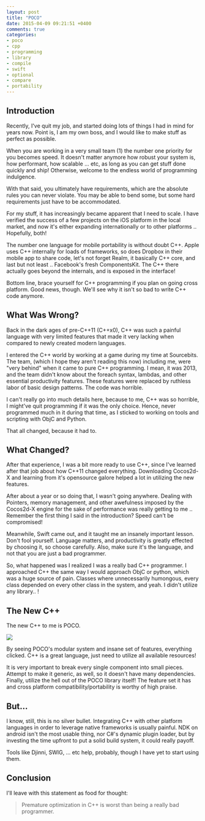 ```yaml
---
layout: post
title: "POCO"
date: 2015-04-09 09:21:51 +0400
comments: true
categories: 
- poco
- cpp
- programming
- library
- compile
- swift
- optional
- compare
- portability
---
```


## Introduction

Recently, I've quit my job, and started doing lots of things I had in mind for years now. Point is, I am my own boss, and I would like to make stuff as perfect as possible.

When you are working in a very small team (1) the number one priority for you becomes speed. It doesn't matter anymore how robust your system is, how performant, how scalable ... etc, as long as you can get stuff done quickly and ship! Otherwise, welcome to the endless world of programming indulgence.

With that said, you ultimately have requirements, which are the absolute rules you can never violate. You may be able to bend some, but some hard requirements just have to be accommodated.

For my stuff, it has increasingly became apparent that I need to scale. I have verified the success of a few projects on the iOS platform in the local market, and now it's either expanding internationally or to other platforms .. Hopefully, both!

The number one language for mobile portability is without doubt C++. Apple uses C++ internally for loads of frameworks, so does Dropbox in their mobile app to share code, let's not forget Realm, it basically C++ core, and last but not least .. Facebook's fresh ComponentsKit. The C++ there actually goes beyond the internals, and is exposed in the interface!

Bottom line, brace yourself for C++ programming if you plan on going cross platform. Good news, though. We'll see why it isn't so bad to write C++ code anymore.

## What Was Wrong?

Back in the dark ages of pre-C++11 (C++x0), C++ was such a painful language with very limited features that made it very lacking when compared to newly created modern languages.

I entered the C++ world by working at a game during my time at Sourcebits. The team, (which I hope they aren't reading this now) including me, were "very behind" when it came to pure C++ programming. I mean, it was 2013, and the team didn't know about the foreach syntax, lambdas, and other essential productivity features. These features were replaced by ruthless labor of basic design patterns. The code was horrible.

I can't really go into much details here, because to me, C++ was so horrible, I might've quit programming if it was the only choice. Hence, never programmed much in it during that time, as I sticked to working on tools and scripting with ObjC and Python.

That all changed, because it had to.

## What Changed?

After that experience, I was a bit more ready to use C++, since I've learned after that job about how C++11 changed everything. Downloading Cocos2d-X and learning from it's opensource galore helped a lot in utilizing the new features.

After about a year or so doing that, I wasn't going anywhere. Dealing with Pointers, memory management, and other awefulness imposed by the Cocos2d-X engine for the sake of performance was really getting to me .. Remember the first thing I said in the introduction? Speed can't be compromised!

Meanwhile, Swift came out, and it taught me an insanely important lesson. Don't fool yourself. Language matters, and productivity is greatly effected by choosing it, so choose carefully. Also, make sure it's the language, and not that you are just a bad programmer.

So, what happened was I realized I was a really bad C++ programmer. I approached C++ the same way I would approach ObjC or python, which was a huge source of pain. Classes where unnecessarily humongous, every class depended on every other class in the system, and yeah. I didn't utilize any library.. !

## The New C++

The new C++ to me is POCO.

![](http://mazyod.com/images/pocologo.png)

By seeing POCO's modular system and insane set of features, everything clicked. C++ is a great language, just need to utilize all available resources!

It is very important to break every single component into small pieces. Attempt to make it generic, as well, so it doesn't have many dependencies. Finally, utilize the hell out of the POCO library itself! The feature set it has and cross platform compatibility/portability is worthy of high praise. 

## But...

I know, still, this is no silver bullet. Integrating C++ with other platform languages in order to leverage native frameworks is usually painful. NDK on android isn't the most usable thing, nor C#'s dynamic plugin loader, but by investing the time upfront to put a solid build system, it could really payoff.

Tools like Djinni, SWIG, ... etc help, probably, though I have yet to start using them.

## Conclusion

I'll leave with this statement as food for thought:

> Premature optimization in C++ is worst than being a really bad programmer.


